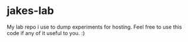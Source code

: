 # jakes-lab
My lab repo i use to dump experiments for hosting. Feel free to use this code if any of it useful to you. :) 
